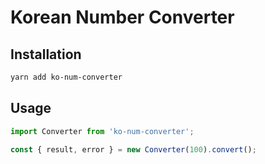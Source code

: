# Korean Number Converter

## Installation

```bash
yarn add ko-num-converter
```

## Usage

```js
import Converter from 'ko-num-converter';

const { result, error } = new Converter(100).convert();
```
